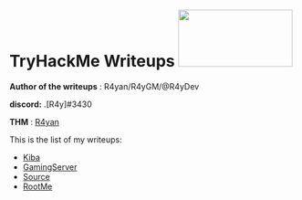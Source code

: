 # TryHackMe Writeups <img src="https://assets.tryhackme.com/img/THMlogo.png" width="200" height="100">

**Author of the writeups** : R4yan/R4yGM/@R4yDev 

**discord:** .[R4y]#3430

**THM** : [R4yan](https://tryhackme.com/p/R4yan)

This is the list of my writeups:


- [Kiba](/thm-writeups/Kiba/)
- [GamingServer](/thm-writeups/GamingServer/)
- [Source](/thm-writeups/Source/)
- [RootMe](/thm-writeups/RootMe/)
